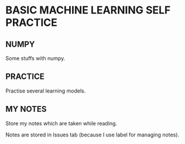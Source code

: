 # BASIC MACHINE LEARNING SELF PRACTICE

## NUMPY
Some stuffs with numpy.

## PRACTICE
Practise several learning models.

## MY NOTES
Store my notes which are taken while reading.

Notes are stored in Issues tab (because I use label for managing notes).
